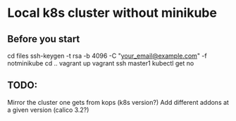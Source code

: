 # Local k8s cluster without minikube

## Before you start
cd files
ssh-keygen -t rsa -b 4096 -C "your_email@example.com" -f notminikube
cd ..
vagrant up
vagrant ssh master1
kubectl get no
## TODO:
Mirror the cluster one gets from kops (k8s version?)
Add different addons at a given version (calico 3.2?)
